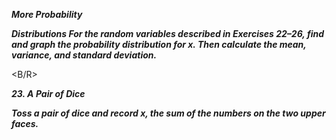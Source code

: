 ***More Probability***

***Distributions For the random variables described in Exercises 22–26, find and graph the probability distribution for x. Then calculate the mean, variance, and standard deviation.***

<B/R>

***23. A Pair of Dice***

***Toss a pair of dice and record x, the sum of the numbers on the two upper faces.***
